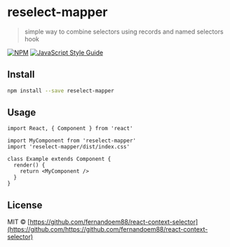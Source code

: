 # reselect-mapper

> simple way to combine selectors using records and named selectors hook

[![NPM](https://img.shields.io/npm/v/reselect-mapper.svg)](https://www.npmjs.com/package/reselect-mapper) [![JavaScript Style Guide](https://img.shields.io/badge/code_style-standard-brightgreen.svg)](https://standardjs.com)

## Install

```bash
npm install --save reselect-mapper
```

## Usage

```tsx
import React, { Component } from 'react'

import MyComponent from 'reselect-mapper'
import 'reselect-mapper/dist/index.css'

class Example extends Component {
  render() {
    return <MyComponent />
  }
}
```

## License

MIT © [https://github.com/fernandoem88/react-context-selector](https://github.com/https://github.com/fernandoem88/react-context-selector)

